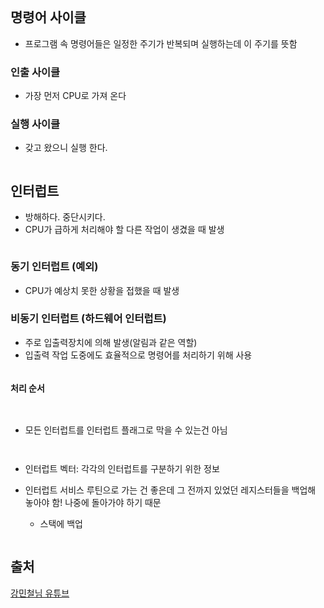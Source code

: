 <p><img alt="" src="https://velog.velcdn.com/images/jhp21c/post/febac31d-bff5-4081-a495-0b781b742f47/image.png" /></p>
<h2 id="명령어-사이클">명령어 사이클</h2>
<ul>
<li>프로그램 속 명령어들은 일정한 주기가 반복되며 실행하는데 이 주기를 뜻함</li>
</ul>
<h3 id="인출-사이클">인출 사이클</h3>
<ul>
<li>가장 먼저 CPU로 가져 온다
<img alt="" src="https://velog.velcdn.com/images/jhp21c/post/fa40a250-360f-4805-9511-cf22a6c5d111/image.png" /></li>
</ul>
<h3 id="실행-사이클">실행 사이클</h3>
<ul>
<li>갖고 왔으니 실행 한다.
<img alt="" src="https://velog.velcdn.com/images/jhp21c/post/44388f19-000b-4a6f-a4ba-240494e26f87/image.png" /></li>
</ul>
<p><img alt="" src="https://velog.velcdn.com/images/jhp21c/post/f0e6dd06-6b50-4f62-99be-62b7045c7a34/image.png" /></p>
<h2 id="인터럽트">인터럽트</h2>
<ul>
<li>방해하다. 중단시키다.</li>
<li>CPU가 급하게 처리해야 할 다른 작업이 생겼을 때 발생</li>
</ul>
<p><img alt="" src="https://velog.velcdn.com/images/jhp21c/post/38b412ff-b056-4d6a-ad7a-cbdc1369c06e/image.png" /></p>
<h3 id="동기-인터럽트-예외">동기 인터럽트 (예외)</h3>
<ul>
<li>CPU가 예상치 못한 상황을 접했을 때 발생
<img alt="" src="https://velog.velcdn.com/images/jhp21c/post/3a55e466-9e5f-4cab-a59b-ac81c0f949ae/image.png" /></li>
</ul>
<h3 id="비동기-인터럽트-하드웨어-인터럽트">비동기 인터럽트 (하드웨어 인터럽트)</h3>
<ul>
<li>주로 입출력장치에 의해 발생(알림과 같은 역할)</li>
<li>입출력 작업 도중에도 효율적으로 명령어를 처리하기 위해 사용</li>
</ul>
<p><img alt="" src="https://velog.velcdn.com/images/jhp21c/post/49bfa042-aa34-49b1-bc56-ae2c750bf95a/image.png" /></p>
<h4 id="처리-순서">처리 순서</h4>
<p><img alt="" src="https://velog.velcdn.com/images/jhp21c/post/c5b662e3-2730-4bea-9493-8a51f7b9098c/image.png" /></p>
<p><img alt="" src="https://velog.velcdn.com/images/jhp21c/post/214b09f0-8c7c-470b-9ed7-d751bfd33675/image.png" /></p>
<ul>
<li>모든 인터럽트를 인터럽트 플래그로 막을 수 있는건 아님</li>
</ul>
<p><img alt="" src="https://velog.velcdn.com/images/jhp21c/post/02b90a07-e62f-4061-a220-0e7622ffdd4d/image.png" /></p>
<p><img alt="" src="https://velog.velcdn.com/images/jhp21c/post/534d5cce-cc65-493c-a970-011783c9ce7d/image.png" /></p>
<ul>
<li><p>인터럽트 벡터: 각각의 인터럽트를 구분하기 위한 정보
<img alt="" src="https://velog.velcdn.com/images/jhp21c/post/513b4f69-567c-4a0f-9fec-66bc7bf0b877/image.png" /></p>
</li>
<li><p>인터럽트 서비스 루틴으로 가는 건 좋은데 그 전까지 있었던 레지스터들을 백업해 놓아야 함! 나중에 돌아가야 하기 때문</p>
<ul>
<li>스택에 백업</li>
</ul>
</li>
</ul>
<p><img alt="" src="https://velog.velcdn.com/images/jhp21c/post/a8126077-9500-4e63-9c89-aa39b711677e/image.png" /></p>
<h2 id="출처">출처</h2>
<p><a href="https://www.youtube.com/watch?v=kFWP6sFKyp0&amp;list=LL&amp;index=7&amp;t=11050s">강민철님 유튜브</a></p>